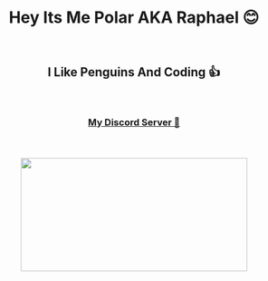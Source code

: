 <h1 align="center">Hey Its Me Polar AKA Raphael 😊</h1>
<br>
<h2 align="center">I Like Penguins And Coding 👍</h2>
<br>
<h3 align="center"><a href="https://dsc.gg/polar69">My Discord Server 🔗</a></h3>
<br>
<h4 align="center"><img src="https://cdn.dribbble.com/users/867253/screenshots/4494971/polarbearwave_800x600.gif" width="400" height="200"></h4>
